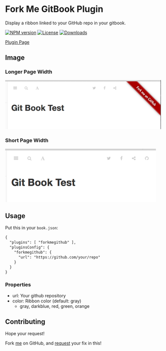 # Fork Me GitBook Plugin

Display a ribbon linked to your GitHub repo in your gitbook.

[![NPM version][npm-image]][npm-url]
[![License][license-image]][license-url]
[![Downloads][downloads-image]][downloads-url]

[Plugin Page][plugin-url]

## Image

### Longer Page Width

![ribbon with long width](docs/assets/longver.png)

### Short Page Width

![button with short width](docs/assets/shortver.png)

## Usage

Put this in your `book.json`:

```
{
  "plugins": [ "forkmegithub" ],
  "pluginsConfig": {
    "forkmegithub": {
      "url": "https://github.com/your/repo"
    }
  }
}
```

### Properties

 * url: Your github repository
 * color: Ribbon color (default: gray)
   * gray, darkblue, red, green, orange

## Contributing

Hope your request!

Fork [me][github-url] on GitHub, and [request][github-pr-url] your fix in this!

[github-url]: https://github.com/mizunashi-mana/gitbook-plugin-forkmegithub
[github-pr-url]: https://github.com/mizunashi-mana/gitbook-plugin-forkmegithub/pulls
[npm-image]: https://img.shields.io/npm/v/gitbook-plugin-forkmegithub.svg?style=flat-square
[npm-url]: https:/npmjs.org/package/gitbook-plugin-forkmegithub
[license-image]: https://img.shields.io/npm/l/gitbook-plugin-forkmegithub.svg?style=flat-square
[license-url]: LICENSE
[downloads-image]: http://img.shields.io/npm/dm/gitbook-plugin-forkmegithub.svg?style=flat-square
[downloads-url]: https://npmjs.org/package/gitbook-plugin-forkmegithub
[plugin-url]: https://plugins.gitbook.com/plugin/forkmegithub

